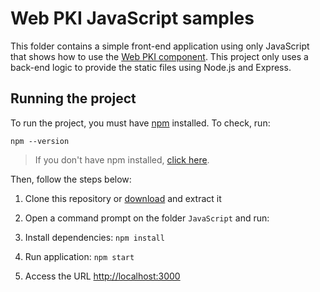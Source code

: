 Web PKI JavaScript samples
=======================

This folder contains a simple front-end application using only JavaScript that shows how to use the
[Web PKI component](https://webpki.lacunasoftware.com/). This project only uses a back-end logic to
provide the static files using Node.js and Express.

Running the project
------------------

To run the project, you must have [npm](https://www.npmjs.com/) installed. To check, run:
```
npm --version
```
> If you don't have npm installed, [click here](https://www.npmjs.com/get-npm/).

Then, follow the steps below:

1. Clone this repository or [download](https://github.com/LacunaSoftware/WebPkiSamples/archive/master.zip) and extract it

1. Open a command prompt on the folder `JavaScript` and run:

1. Install dependencies: `npm install`

1. Run application: `npm start`

1. Access the URL [http://localhost:3000](http://localhost:3000)